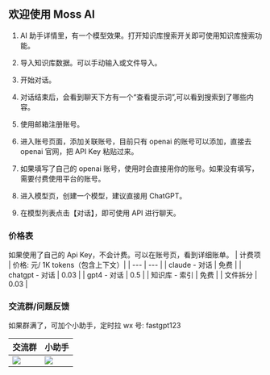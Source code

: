 ## 欢迎使用 Moss AI

1. AI 助手详情里，有一个模型效果。打开知识库搜索开关即可使用知识库搜索功能。
2. 导入知识库数据。可以手动输入或文件导入。
3. 开始对话。
4. 对话结束后，会看到聊天下方有一个“查看提示词”,可以看到搜索到了哪些内容。

1. 使用邮箱注册账号。
2. 进入账号页面，添加关联账号，目前只有 openai 的账号可以添加，直接去 openai 官网，把 API Key 粘贴过来。
3. 如果填写了自己的 openai 账号，使用时会直接用你的账号。如果没有填写，需要付费使用平台的账号。
4. 进入模型页，创建一个模型，建议直接用 ChatGPT。
5. 在模型列表点击【对话】，即可使用 API 进行聊天。

### 价格表

如果使用了自己的 Api Key，不会计费。可以在账号页，看到详细账单。
| 计费项 | 价格: 元/ 1K tokens（包含上下文）|
| --- | --- |
| claude - 对话 | 免费 |
| chatgpt - 对话 | 0.03 |
| gpt4 - 对话 | 0.5 |
| 知识库 - 索引 | 免费 |
| 文件拆分 | 0.03 |

### 交流群/问题反馈

如果群满了，可加个小助手，定时拉
wx 号: fastgpt123

| 交流群                  | 小助手               |
| ----------------------- | -------------------- |
| ![](/imgs/wxqun300.jpg) | ![](/imgs/wx300.jpg) |

